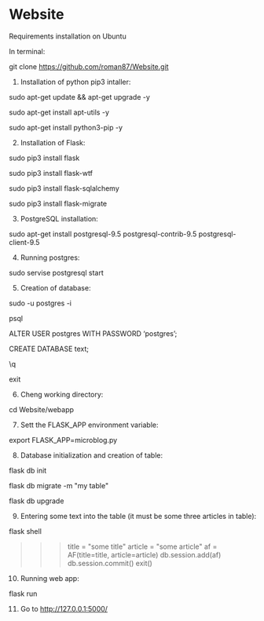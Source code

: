 # Website

Requirements installation on Ubuntu

In terminal:

git clone https://github.com/roman87/Website.git

1. Installation of python pip3 intaller:

sudo apt-get update && apt-get upgrade -y

sudo apt-get install apt-utils -y

sudo apt-get install python3-pip -y

2. Installation of Flask:

sudo pip3 install flask

sudo pip3 install flask-wtf

sudo pip3 install flask-sqlalchemy

sudo pip3 install flask-migrate

3. PostgreSQL installation:

sudo apt-get install postgresql-9.5 postgresql-contrib-9.5 postgresql-client-9.5

4. Running postgres:

sudo servise postgresql start

5. Creation of database:

sudo -u postgres -i

psql

ALTER USER postgres WITH PASSWORD ‘postgres’;

CREATE DATABASE text;

\q

exit

6. Cheng working directory:

cd Website/webapp

7. Sett the FLASK_APP environment variable:

export FLASK_APP=microblog.py

8. Database initialization and creation of table:

flask db init

flask db migrate -m "my table"

flask db upgrade

9. Entering some text into the table (it must be some three articles in table):

flask shell

>>> title = "some title"
>>> article = "some article"
>>> af = AF(title=title, article=article)
>>> db.session.add(af)
>>> db.session.commit()
>>> exit()

10. Running web app:

flask run

11. Go to http://127.0.0.1:5000/
